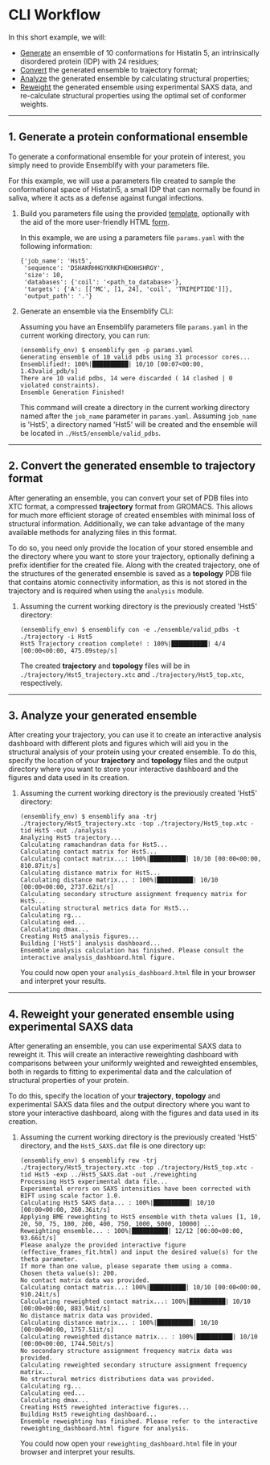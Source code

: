 # CLI Workflow
In this short example, we will:

- [Generate](#1-generate-a-protein-conformational-ensemble) an ensemble of 10 conformations for Histatin 5, an intrinsically disordered protein (IDP) with 24 residues;
- [Convert](#2-convert-the-generated-ensemble-to-trajectory-format) the generated ensemble to trajectory format;
- [Analyze](#3-analyze-your-generated-ensemble) the generated ensemble by calculating structural properties;
- [Reweight](#4-reweight-your-generated-ensemble-using-experimental-saxs-data) the generated ensemble using experimental SAXS data, and re-calculate structural properties using the optimal set of conformer weights.

----

## 1. Generate a protein conformational ensemble

To generate a conformational ensemble for your protein of interest, you simply need to provide Ensemblify with your parameters file.

For this example, we will use a parameters file created to sample the conformational space of Histatin5, a small IDP that can normally be found in saliva, where it acts as a defense against fungal infections.

1. Build you parameters file using the provided [template](../assets/parameters_template.yaml), optionally with the aid of the more user-friendly HTML [form](https://github.com/npfernandes/ensemblify/releases/download/v0.0.1-downloads/parameters_form.html).

      In this example, we are using a parameters file `params.yaml` with the following information:

      ```{code-block} console
      {'job_name': 'Hst5',
       'sequence': 'DSHAKRHHGYKRKFHEKHHSHRGY',
       'size': 10,
       'databases': {'coil': '<path_to_database>'},
       'targets': {'A': [['MC', [1, 24], 'coil', 'TRIPEPTIDE']]},
       'output_path': '.'}
      ```

2. Generate an ensemble via the Ensemblify CLI:
    
      Assuming you have an Ensemblify parameters file `params.yaml` in the current working directory, you can run:

      ```{code-block} console
      (ensemblify_env) $ ensemblify gen -p params.yaml
      Generating ensemble of 10 valid pdbs using 31 processor cores... 
      Ensemblified!: 100%|██████████| 10/10 [00:07<00:00,  1.43valid_pdb/s]   
      There are 10 valid pdbs, 14 were discarded ( 14 clashed | 0 violated constraints).
      Ensemble Generation Finished!
      ```

      This command will create a directory in the current working directory named after the `job_name` parameter in `params.yaml`.
      Assuming `job_name` is 'Hst5', a directory named 'Hst5' will be created and the ensemble will be located in `./Hst5/ensemble/valid_pdbs`.

----

## 2. Convert the generated ensemble to trajectory format

After generating an ensemble, you can convert your set of PDB files into XTC format, a compressed **trajectory** format from GROMACS.
This allows for much more efficient storage of created ensembles with minimal loss of structural information.
Additionally, we can take advantage of the many available methods for analyzing files in this format.

To do so, you need only provide the location of your stored ensemble and the directory where you want to store your trajectory, optionally defining a prefix identifier for the created file.
Along with the created trajectory, one of the structures of the generated ensemble is saved as a **topology** PDB file that contains atomic connectivity information, as this is not stored in the trajectory and is required when using the `analysis` module.

1. Assuming the current working directory is the previously created 'Hst5' directory:

   ```{code-block} console
   (ensemblify_env) $ ensemblify con -e ./ensemble/valid_pdbs -t ./trajectory -i Hst5
   Hst5 Trajectory creation complete! : 100%|██████████| 4/4 [00:00<00:00, 475.09step/s]
   ```

   The created **trajectory** and **topology** files will be in `./trajectory/Hst5_trajectory.xtc` and `./trajectory/Hst5_top.xtc`, respectively.

----

## 3. Analyze your generated ensemble

After creating your trajectory, you can use it to create an interactive analysis dashboard with different plots and figures which will aid you in the structural analysis of your protein using your created ensemble.
To do this, specify the location of your **trajectory** and **topology** files and the output directory where you want to store your interactive dashboard and the figures and data used in its creation.

1. Assuming the current working directory is the previously created 'Hst5' directory:

   ```{code-block} console
   (ensemblify_env) $ ensemblify ana -trj ./trajectory/Hst5_trajectory.xtc -top ./trajectory/Hst5_top.xtc -tid Hst5 -out ./analysis
   Analyzing Hst5 trajectory...
   Calculating ramachandran data for Hst5...
   Calculating contact matrix for Hst5...
   Calculating contact matrix...: 100%|██████████| 10/10 [00:00<00:00, 810.87it/s]
   Calculating distance matrix for Hst5...
   Calculating distance matrix... : 100%|██████████| 10/10 [00:00<00:00, 2737.62it/s]
   Calculating secondary structure assignment frequency matrix for Hst5...
   Calculating structural metrics data for Hst5...
   Calculating rg...
   Calculating eed...
   Calculating dmax...
   Creating Hst5 analysis figures...
   Building ['Hst5'] analysis dashboard...
   Ensemble analysis calculation has finished. Please consult the interactive analysis_dashboard.html figure.
   ```

   You could now open your `analysis_dashboard.html` file in your browser and interpret your results.

----

## 4. Reweight your generated ensemble using experimental SAXS data

After generating an ensemble, you can use experimental SAXS data to reweight it.
This will create an interactive reweighting dashboard with comparisons between your uniformly weighted and reweighted ensembles, both in regards to fitting to experimental data and the calculation of structural properties of your protein.

To do this, specify the location of your **trajectory**, **topology** and experimental SAXS data files and the output directory where you want to store your interactive dashboard, along with the figures and data used in its creation.

1. Assuming the current working directory is the previously created 'Hst5' directory, and the `Hst5_SAXS.dat` file is one directory up:

   ```{code-block} console
   (ensemblify_env) $ ensemblify rew -trj ./trajectory/Hst5_trajectory.xtc -top ./trajectory/Hst5_top.xtc -tid Hst5 -exp ../Hst5_SAXS.dat -out ./reweighting
   Processing Hst5 experimental data file...
   Experimental errors on SAXS intensities have been corrected with BIFT using scale factor 1.0.
   Calculating Hst5 SAXS data... : 100%|██████████| 10/10 [00:00<00:00, 260.36it/s]
   Applying BME reweighting to Hst5 ensemble with theta values [1, 10, 20, 50, 75, 100, 200, 400, 750, 1000, 5000, 10000] ...
   Reweighting ensemble... : 100%|██████████| 12/12 [00:00<00:00, 93.66it/s]
   Please analyze the provided interactive figure (effective_frames_fit.html) and input the desired value(s) for the theta parameter.
   If more than one value, please separate them using a comma.
   Chosen theta value(s): 200.
   No contact matrix data was provided.
   Calculating contact matrix...: 100%|██████████| 10/10 [00:00<00:00, 910.24it/s]
   Calculating reweighted contact matrix...: 100%|██████████| 10/10 [00:00<00:00, 883.94it/s]
   No distance matrix data was provided.
   Calculating distance matrix... : 100%|██████████| 10/10 [00:00<00:00, 1757.51it/s]
   Calculating reweighted distance matrix... : 100%|██████████| 10/10 [00:00<00:00, 1744.50it/s]
   No secondary structure assignment frequency matrix data was provided.
   Calculating reweighted secondary structure assignment frequency matrix...
   No structural metrics distributions data was provided.
   Calculating rg...
   Calculating eed...
   Calculating dmax...
   Creating Hst5 reweighted interactive figures...
   Building Hst5 reweighting dashboard...
   Ensemble reweighting has finished. Please refer to the interactive reweighting_dashboard.html figure for analysis.
   ```
   
   You could now open your `reweighting_dashboard.html` file in your browser and interpret your results.